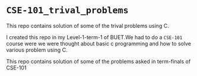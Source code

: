 # **`CSE-101_trival_problems`**
This repo contains solution of some of the trival problems using C.

I created this repo in my Level-1-term-1 of BUET.We had to do a `CSE-101` course were we were thought about basic c programming and how to solve various problem using C.

This repo contains solution of some of the problems asked in term-finals of CSE-101
